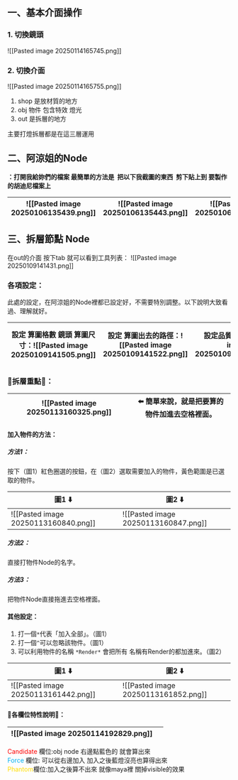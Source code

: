 ## 一、基本介面操作
### 1. 切換鏡頭
![[Pasted image 20250114165745.png]]
### 2. 切換介面
![[Pasted image 20250114165755.png]]
1. shop 是放材質的地方
2. obj 物件 包含特效 燈光
3. out 是拆層的地方

主要打燈拆層都是在這三層運用

## 二、阿涼姐的Node
**：打開我給妳們的檔案 最簡單的方法是  把以下我截圖的東西  剪下貼上到 要製作的胡迪尼檔案上**

| ![[Pasted image 20250106135439.png]] | ![[Pasted image 20250106135443.png]] | ![[Pasted image 20250106135446.png]] |
| ------------------------------------ | ------------------------------------ | ------------------------------------ |

## 三、拆層節點 Node
在out的介面 按下tab 就可以看到工具列表：
![[Pasted image 20250109141431.png]]

### 各項設定：
此處的設定，在阿涼姐的Node裡都已設定好，不需要特別調整。以下說明大致看過、理解就好。

| 設定 算圖格數 鏡頭 算圖尺寸：![[Pasted image 20250109141505.png]] | 設定 算圖出去的路徑：![[Pasted image 20250109141522.png]] | 設定品質：![[Pasted image 20250109141538.png]] | 設定動態模糊：![[Pasted image 20250109141555.png]] | 設定GI **記得兩個都要用 Brute force**：![[Pasted image 20250109141720.png]] |
| ---------------------------------------------------- | ----------------------------------------------- | ----------------------------------------- | ------------------------------------------- | ----------------------------------------------------------------- |

### 🌟拆層重點🌟：

| ![[Pasted image 20250113160325.png]] | ⬅️ 簡單來說，就是把要算的物件加進去空格裡面。 |
| ------------------------------------ | ------------------------ |

#### 加入物件的方法：
##### 方法1：
按下（圖1）紅色圈選的按鈕，在（圖2）選取需要加入的物件，黃色範圍是已選取的物件。

| 圖1 ⬇️                                | 圖2 ⬇️                                |
| ------------------------------------ | ------------------------------------ |
| ![[Pasted image 20250113160840.png]] | ![[Pasted image 20250113160847.png]] |
##### 方法2：
直接打物件Node的名字。
##### 方法3：
把物件Node直接拖進去空格裡面。

#### 其他設定：
1. 打一個`*`代表「加入全部」。（圖1）
2. 打一個`^`可以忽略該物件。（圖1）
3. 可以利用物件的名稱 `*Render*` 會把所有 名稱有Render的都加進來。（圖2）

| 圖1 ⬇️                                | 圖2 ⬇️                                |
| ------------------------------------ | ------------------------------------ |
| ![[Pasted image 20250113161442.png]] | ![[Pasted image 20250113161852.png]] |

#### 🌟各欄位特性說明🌟：

| ![[Pasted image 20250114192829.png]] |     |
| ------------------------------------ | --- |
<span style="color:rgb(255, 0, 0)">Candidate</span> 欄位:obj node 右邊點藍色的 就會算出來  
<span style="color:rgb(0, 176, 240)">Force</span> 欄位: 可以從右邊加入 加入之後藍燈沒亮也算得出來  
<span style="color:rgb(255, 221, 0)">Phantom</span>欄位:加入之後算不出來 就像maya裡 關掉visible的效果